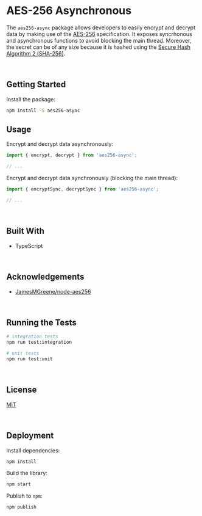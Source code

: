 # AES-256 Asynchronous

The `aes256-async` package allows developers to easily encrypt and decrypt data by making use of the [AES-256](https://en.wikipedia.org/wiki/Advanced_Encryption_Standard) specification. It exposes syncrhonous and asynchronous functions to avoid blocking the main thread. Moreover, the secret can be of any size because it is hashed using the [Secure Hash Algorithm 2 (SHA-256)](https://en.wikipedia.org/wiki/SHA-2).





</br>

## Getting Started

Install the package:
```bash
npm install -S aes256-async
```


## Usage

Encrypt and decrypt data asynchronously:

```typescript
import { encrypt, decrypt } from 'aes256-async';

// ...
```


Encrypt and decrypt data synchronously (blocking the main thread):

```typescript
import { encryptSync, decryptSync } from 'aes256-async';

// ...
```





<br/>

## Built With

- TypeScript





<br/>

## Acknowledgements

- [JamesMGreene/node-aes256](https://github.com/JamesMGreene/node-aes256)




<br/>

## Running the Tests

```bash
# integration tests
npm run test:integration

# unit tests
npm run test:unit
```





<br/>

## License

[MIT](https://choosealicense.com/licenses/mit/)





<br/>

## Deployment

Install dependencies:
```bash
npm install
```


Build the library:
```bash
npm start
```


Publish to `npm`:
```bash
npm publish
```

